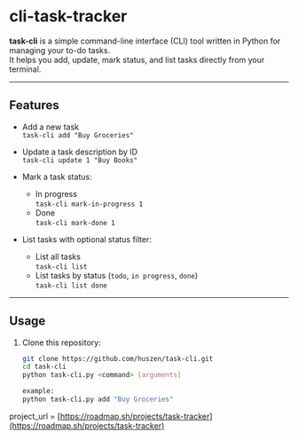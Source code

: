 # cli-task-tracker

**task-cli** is a simple command-line interface (CLI) tool written in Python for managing your to-do tasks.  
It helps you add, update, mark status, and list tasks directly from your terminal.

---

## Features

- Add a new task  
  `task-cli add "Buy Groceries"`

- Update a task description by ID  
  `task-cli update 1 "Buy Books"`

- Mark a task status:  
  - In progress  
    `task-cli mark-in-progress 1`  
  - Done  
    `task-cli mark-done 1`

- List tasks with optional status filter:  
  - List all tasks  
    `task-cli list`  
  - List tasks by status (`todo`, `in progress`, `done`)  
    `task-cli list done`

---

## Usage

1. Clone this repository:  
   ```bash
   git clone https://github.com/huszen/task-cli.git
   cd task-cli
   python task-cli.py <command> [arguments]
   
   example:
   python task-cli.py add "Buy Groceries"

project_url = [https://roadmap.sh/projects/task-tracker](https://roadmap.sh/projects/task-tracker)

